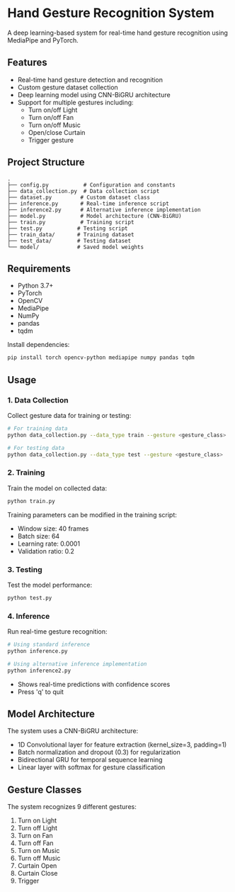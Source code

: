 # Hand Gesture Recognition System

A deep learning-based system for real-time hand gesture recognition using MediaPipe and PyTorch.

## Features

- Real-time hand gesture detection and recognition
- Custom gesture dataset collection
- Deep learning model using CNN-BiGRU architecture
- Support for multiple gestures including:
  - Turn on/off Light
  - Turn on/off Fan
  - Turn on/off Music
  - Open/close Curtain
  - Trigger gesture

## Project Structure

```
.
├── config.py           # Configuration and constants
├── data_collection.py  # Data collection script
├── dataset.py         # Custom dataset class
├── inference.py       # Real-time inference script
├── inference2.py      # Alternative inference implementation
├── model.py           # Model architecture (CNN-BiGRU)
├── train.py           # Training script
├── test.py           # Testing script
├── train_data/       # Training dataset
├── test_data/        # Testing dataset
└── model/            # Saved model weights
```

## Requirements

- Python 3.7+
- PyTorch
- OpenCV
- MediaPipe
- NumPy
- pandas
- tqdm

Install dependencies:
```bash
pip install torch opencv-python mediapipe numpy pandas tqdm
```

## Usage

### 1. Data Collection

Collect gesture data for training or testing:

```bash
# For training data
python data_collection.py --data_type train --gesture <gesture_class>

# For testing data
python data_collection.py --data_type test --gesture <gesture_class>
```

### 2. Training

Train the model on collected data:

```bash
python train.py
```

Training parameters can be modified in the training script:
- Window size: 40 frames
- Batch size: 64
- Learning rate: 0.0001
- Validation ratio: 0.2

### 3. Testing

Test the model performance:

```bash
python test.py
```

### 4. Inference

Run real-time gesture recognition:

```bash
# Using standard inference
python inference.py

# Using alternative inference implementation
python inference2.py
```

- Shows real-time predictions with confidence scores
- Press 'q' to quit

## Model Architecture

The system uses a CNN-BiGRU architecture:
- 1D Convolutional layer for feature extraction (kernel_size=3, padding=1)
- Batch normalization and dropout (0.3) for regularization
- Bidirectional GRU for temporal sequence learning
- Linear layer with softmax for gesture classification

## Gesture Classes

The system recognizes 9 different gestures:
1. Turn on Light
2. Turn off Light
3. Turn on Fan
4. Turn off Fan
5. Turn on Music
6. Turn off Music
7. Curtain Open
8. Curtain Close
9. Trigger
